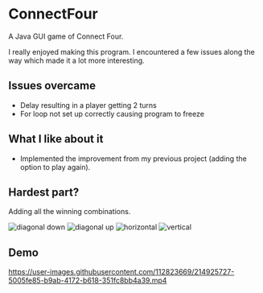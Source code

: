 # ConnectFour
A Java GUI game of Connect Four. 

I really enjoyed making this program. I encountered a few issues along the way which made it a lot more interesting. 


## Issues overcame
- Delay resulting in a player getting 2 turns
- For loop not set up correctly causing program to freeze 

## What I like about it
- Implemented the improvement from my previous project (adding the option to play again).

## Hardest part?
Adding all the winning combinations.

![diagonal down](https://user-images.githubusercontent.com/112823669/214925697-5e7d7ebd-e302-4177-8d0c-344b7f88738c.JPG)
![diagonal up](https://user-images.githubusercontent.com/112823669/214925704-ef3ff464-a18c-4324-a70c-1bb756b87bbe.JPG)
![horizontal](https://user-images.githubusercontent.com/112823669/214925707-ae168f1b-5691-4067-9d8c-708d040bac25.JPG)
![vertical](https://user-images.githubusercontent.com/112823669/214925709-63884782-0539-4c81-8b9d-23c19bbd32a7.JPG)

## Demo
https://user-images.githubusercontent.com/112823669/214925727-5005fe85-b9ab-4172-b618-351fc8bb4a39.mp4

